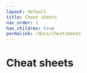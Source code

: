 ```yaml
---
layout: default
title: Cheat sheets
nav_order: 1
has_children: true
permalink: /docs/cheatsheets
---
```


# Cheat sheets

